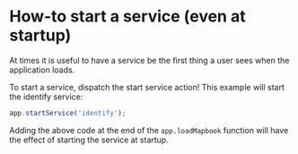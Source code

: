 # How-to start a service (even at startup)

At times it is useful to have a service  be the first thing a user sees
when the application loads.

To start a service, dispatch the start service action! This example will
start the identify service:

```javascript
app.startService('identify');
```

Adding the above code at the end of the `app.loadMapbook` function will
have the effect of starting the service at startup.
